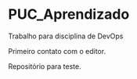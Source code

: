 # PUC_Aprendizado
Trabalho para disciplina de DevOps

Primeiro contato com o editor.

Repositório para teste.
